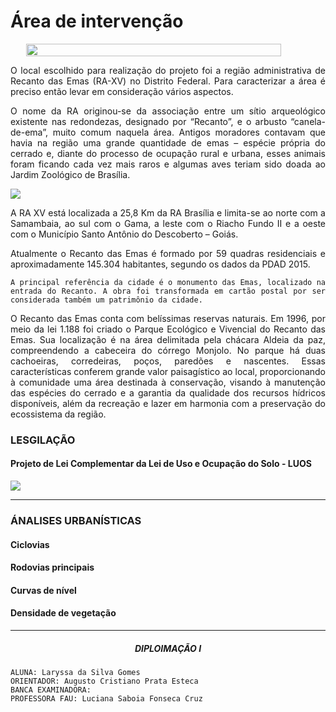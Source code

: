 # Área de intervenção

<div>
<div style="width:100%; justify-content:center; display:flex;">
  <img style="width:90%;" src='assets/images/estudo_de_caso1.png'/>
</div>

<div align="justify" class="body-text" >

O local escolhido para realização do projeto foi a região administrativa de Recanto das Emas (RA-XV) no Distrito Federal. Para caracterizar a área é preciso então levar em consideração vários aspectos.

  <div class="body-img">
    <p>
      O nome da RA originou-se da associação entre um sítio arqueológico existente nas redondezas, designado por “Recanto”, e o arbusto “canela-de-ema”, muito comum naquela área. Antigos moradores contavam que havia na região uma grande quantidade de emas – espécie própria do cerrado e, diante do processo de ocupação rural e urbana, esses animais foram ficando cada vez mais raros e algumas aves teriam sido doada ao Jardim Zoológico de Brasília.
    </p>
    <img src='assets/images/intervencao1.png'/>
  </div>

A RA XV está localizada a 25,8 Km da RA Brasília e limita-se ao norte com a Samambaia, ao sul com o Gama, a leste com o Riacho Fundo II e a oeste com o Município Santo Antônio do Descoberto – Goiás.

Atualmente o Recanto das Emas é formado por 59 quadras residenciais e aproximadamente 145.304 habitantes, segundo os dados da PDAD 2015.

```A principal referência da cidade é o monumento das Emas, localizado na entrada do Recanto. A obra foi transformada em cartão postal por ser considerada também um patrimônio da cidade.```

O Recanto das Emas conta com belíssimas reservas naturais. Em 1996, por meio da lei 1.188 foi criado o Parque Ecológico e Vivencial do Recanto das Emas. Sua localização é na área delimitada pela chácara Aldeia da paz, compreendendo a cabeceira do córrego Monjolo. No parque há duas cachoeiras, corredeiras, poços, paredões e nascentes. Essas características conferem grande valor paisagístico ao local, proporcionando à comunidade uma área destinada à conservação, visando à manutenção das espécies do cerrado e a garantia da qualidade dos recursos hídricos disponíveis, além da recreação e lazer em harmonia com a preservação do ecossistema da região.


### LESGILAÇÃO

#### Projeto de Lei Complementar da Lei de Uso e Ocupação do Solo - LUOS

  <img src='assets/images/intervencao2.png'/>


----

### ÁNALISES URBANÍSTICAS

#### Ciclovias

#### Rodovias principais

#### Curvas de nível


#### Densidade de vegetação

----

##### <center> DIPLOIMAÇÃO I

  <div class="body-bottom">

    ALUNA: Laryssa da Silva Gomes
    ORIENTADOR: Augusto Cristiano Prata Esteca
    BANCA EXAMINADORA:
    PROFESSORA FAU: Luciana Saboia Fonseca Cruz

  </div>

</div>
</div>

